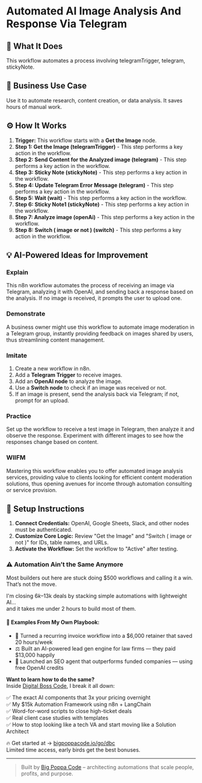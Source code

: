 # Automated AI Image Analysis And Response Via Telegram

## 🚀 What It Does
This workflow automates a process involving telegramTrigger, telegram, stickyNote.

## 💼 Business Use Case
Use it to automate research, content creation, or data analysis. It saves hours of manual work.

## ⚙️ How It Works
1.  **Trigger:** This workflow starts with a **Get the Image** node.
2. **Step 1: Get the Image (telegramTrigger)** - This step performs a key action in the workflow.
3. **Step 2: Send Content for the Analyzed image (telegram)** - This step performs a key action in the workflow.
4. **Step 3: Sticky Note (stickyNote)** - This step performs a key action in the workflow.
5. **Step 4: Update Telegram Error Message (telegram)** - This step performs a key action in the workflow.
6. **Step 5: Wait (wait)** - This step performs a key action in the workflow.
7. **Step 6: Sticky Note1 (stickyNote)** - This step performs a key action in the workflow.
8. **Step 7: Analyze image (openAi)** - This step performs a key action in the workflow.
9. **Step 8: Switch ( image or not ) (switch)** - This step performs a key action in the workflow.

## 💡 AI-Powered Ideas for Improvement
### Explain
This n8n workflow automates the process of receiving an image via Telegram, analyzing it with OpenAI, and sending back a response based on the analysis. If no image is received, it prompts the user to upload one.

### Demonstrate
A business owner might use this workflow to automate image moderation in a Telegram group, instantly providing feedback on images shared by users, thus streamlining content management.

### Imitate
1. Create a new workflow in n8n.
2. Add a **Telegram Trigger** to receive images.
3. Add an **OpenAI node** to analyze the image.
4. Use a **Switch node** to check if an image was received or not.
5. If an image is present, send the analysis back via Telegram; if not, prompt for an upload.

### Practice
Set up the workflow to receive a test image in Telegram, then analyze it and observe the response. Experiment with different images to see how the responses change based on content.

### WIIFM
Mastering this workflow enables you to offer automated image analysis services, providing value to clients looking for efficient content moderation solutions, thus opening avenues for income through automation consulting or service provision.

## 🔧 Setup Instructions
1. **Connect Credentials:** OpenAI, Google Sheets, Slack, and other nodes must be authenticated.
2. **Customize Core Logic:** Review "Get the Image" and "Switch ( image or not )" for IDs, table names, and URLs.
3. **Activate the Workflow:** Set the workflow to "Active" after testing.

### ⚠️ Automation Ain’t the Same Anymore

Most builders out here are stuck doing $500 workflows and calling it a win.  
That’s not the move.  

I'm closing $6k–$13k deals by stacking simple automations with lightweight AI...  
and it takes me under 2 hours to build most of them.

#### 🧠 Examples From My Own Playbook:
- 🔁 Turned a recurring invoice workflow into a $6,000 retainer that saved 20 hours/week  
- ⚖️ Built an AI-powered lead gen engine for law firms — they paid $13,000 happily  
- 🚀 Launched an SEO agent that outperforms funded companies — using free OpenAI credits  

**Want to learn how to do the same?**  
Inside [Digital Boss Code](https://bigpoppacode.io/go/dbc), I break it all down:

✅ The exact AI components that 3x your pricing overnight  
✅ My $15k Automation Framework using n8n + LangChain  
✅ Word-for-word scripts to close high-ticket deals  
✅ Real client case studies with templates  
✅ How to stop looking like a tech VA and start moving like a Solution Architect  

🔥 Get started at → [bigpoppacode.io/go/dbc](https://bigpoppacode.io/go/dbc)  
Limited time access, early birds get the best bonuses.

---
> Built by [Big Poppa Code](https://bigpoppacode.io) – architecting automations that scale people, profits, and purpose.
